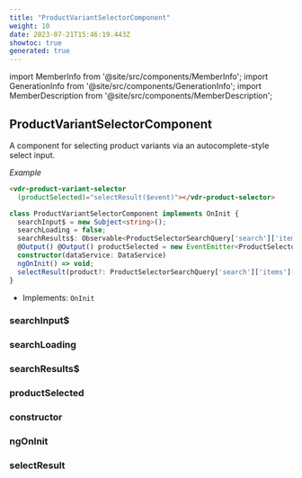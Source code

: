 ```yaml
---
title: "ProductVariantSelectorComponent"
weight: 10
date: 2023-07-21T15:46:19.443Z
showtoc: true
generated: true
---
```

<!-- This file was generated from the Vendure source. Do not modify. Instead, re-run the "docs:build" script -->
import MemberInfo from '@site/src/components/MemberInfo';
import GenerationInfo from '@site/src/components/GenerationInfo';
import MemberDescription from '@site/src/components/MemberDescription';


## ProductVariantSelectorComponent

<GenerationInfo sourceFile="packages/admin-ui/src/lib/core/src/shared/components/product-variant-selector/product-variant-selector.component.ts" sourceLine="21" packageName="@vendure/admin-ui" />

A component for selecting product variants via an autocomplete-style select input.

*Example*

```HTML
<vdr-product-variant-selector
  (productSelected)="selectResult($event)"></vdr-product-selector>
```

```ts title="Signature"
class ProductVariantSelectorComponent implements OnInit {
  searchInput$ = new Subject<string>();
  searchLoading = false;
  searchResults$: Observable<ProductSelectorSearchQuery['search']['items']>;
  @Output() @Output() productSelected = new EventEmitter<ProductSelectorSearchQuery['search']['items'][number]>();
  constructor(dataService: DataService)
  ngOnInit() => void;
  selectResult(product?: ProductSelectorSearchQuery['search']['items'][number]) => ;
}
```
* Implements: <code>OnInit</code>



<div className="members-wrapper">

### searchInput$

<MemberInfo kind="property" type=""   />


### searchLoading

<MemberInfo kind="property" type=""   />


### searchResults$

<MemberInfo kind="property" type="Observable&#60;ProductSelectorSearchQuery['search']['items']&#62;"   />


### productSelected

<MemberInfo kind="property" type=""   />


### constructor

<MemberInfo kind="method" type="(dataService: <a href='/reference/admin-ui-api/providers/data-service#dataservice'>DataService</a>) => ProductVariantSelectorComponent"   />


### ngOnInit

<MemberInfo kind="method" type="() => void"   />


### selectResult

<MemberInfo kind="method" type="(product?: ProductSelectorSearchQuery['search']['items'][number]) => "   />




</div>
